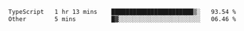 <!--START_SECTION:waka-->

```txt
TypeScript   1 hr 13 mins    ███████████████████████▒░   93.54 %
Other        5 mins          █▓░░░░░░░░░░░░░░░░░░░░░░░   06.46 %
```

<!--END_SECTION:waka-->
